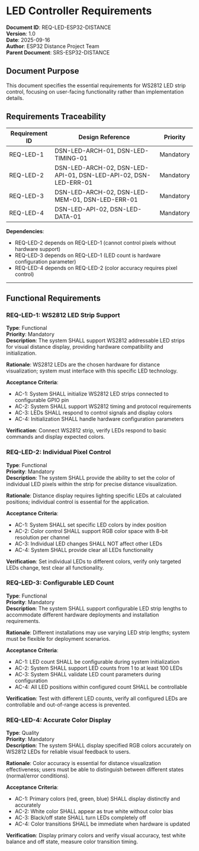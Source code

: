 # LED Controller Requirements

**Document ID**: REQ-LED-ESP32-DISTANCE  
**Version**: 1.0  
**Date**: 2025-09-16  
**Author**: ESP32 Distance Project Team  
**Parent Document**: SRS-ESP32-DISTANCE  

## Document Purpose

This document specifies the essential requirements for WS2812 LED strip control, focusing on user-facing functionality rather than implementation details.

## Requirements Traceability

| Requirement ID | Design Reference | Priority |
|----------------|------------------|----------|
| REQ-LED-1      | DSN-LED-ARCH-01, DSN-LED-TIMING-01 | Mandatory |
| REQ-LED-2      | DSN-LED-ARCH-02, DSN-LED-API-01, DSN-LED-API-02, DSN-LED-ERR-01 | Mandatory |
| REQ-LED-3      | DSN-LED-ARCH-02, DSN-LED-MEM-01, DSN-LED-ERR-01 | Mandatory |
| REQ-LED-4      | DSN-LED-API-02, DSN-LED-DATA-01 | Mandatory |

**Dependencies**:

- REQ-LED-2 depends on REQ-LED-1 (cannot control pixels without hardware support)
- REQ-LED-3 depends on REQ-LED-1 (LED count is hardware configuration parameter)
- REQ-LED-4 depends on REQ-LED-2 (color accuracy requires pixel control)

---

## Functional Requirements

### REQ-LED-1: WS2812 LED Strip Support

**Type**: Functional  
**Priority**: Mandatory  
**Description**: The system SHALL support WS2812 addressable LED strips for visual distance display, providing hardware compatibility and initialization.

**Rationale**: WS2812 LEDs are the chosen hardware for distance visualization; system must interface with this specific LED technology.

**Acceptance Criteria**:

- AC-1: System SHALL initialize WS2812 LED strips connected to configurable GPIO pin
- AC-2: System SHALL support WS2812 timing and protocol requirements
- AC-3: LEDs SHALL respond to control signals and display colors
- AC-4: Initialization SHALL handle hardware configuration parameters

**Verification**: Connect WS2812 strip, verify LEDs respond to basic commands and display expected colors.

### REQ-LED-2: Individual Pixel Control

**Type**: Functional  
**Priority**: Mandatory  
**Description**: The system SHALL provide the ability to set the color of individual LED pixels within the strip for precise distance visualization.

**Rationale**: Distance display requires lighting specific LEDs at calculated positions; individual control is essential for the application.

**Acceptance Criteria**:

- AC-1: System SHALL set specific LED colors by index position
- AC-2: Color control SHALL support RGB color space with 8-bit resolution per channel
- AC-3: Individual LED changes SHALL NOT affect other LEDs
- AC-4: System SHALL provide clear all LEDs functionality

**Verification**: Set individual LEDs to different colors, verify only targeted LEDs change, test clear all functionality.

### REQ-LED-3: Configurable LED Count

**Type**: Functional  
**Priority**: Mandatory  
**Description**: The system SHALL support configurable LED strip lengths to accommodate different hardware deployments and installation requirements.

**Rationale**: Different installations may use varying LED strip lengths; system must be flexible for deployment scenarios.

**Acceptance Criteria**:

- AC-1: LED count SHALL be configurable during system initialization
- AC-2: System SHALL support LED counts from 1 to at least 100 LEDs
- AC-3: System SHALL validate LED count parameters during configuration
- AC-4: All LED positions within configured count SHALL be controllable

**Verification**: Test with different LED counts, verify all configured LEDs are controllable and out-of-range access is prevented.

### REQ-LED-4: Accurate Color Display

**Type**: Quality  
**Priority**: Mandatory  
**Description**: The system SHALL display specified RGB colors accurately on WS2812 LEDs for reliable visual feedback to users.

**Rationale**: Color accuracy is essential for distance visualization effectiveness; users must be able to distinguish between different states (normal/error conditions).

**Acceptance Criteria**:

- AC-1: Primary colors (red, green, blue) SHALL display distinctly and accurately
- AC-2: White color SHALL appear as true white without color bias
- AC-3: Black/off state SHALL turn LEDs completely off
- AC-4: Color transitions SHALL be immediate when hardware is updated

**Verification**: Display primary colors and verify visual accuracy, test white balance and off state, measure color transition timing.

